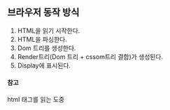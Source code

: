 ## 브라우저 동작 방식

1. HTML을 읽기 시작한다.
2. HTML을 파싱한다.
3. Dom 트리를 생성한다.
4. Render트리(Dom 트리 + cssom트리 결합)가 생성된다.
5. Display에 표시된다.

#### 참고  
html 태그를 읽는 도중 <script> 태그를 만나면 파싱을 중단하고 js 파일을 호드 후 js 파일을 파싱한다. 완료되면 그 후에 HTML 파싱이 계속된다.  
따라서 js파일을 로드할 <script>의 위치가 중요하며 일반적으로는 bodt 태그 최하단에 위치시키는 것이 가장 좋다.
